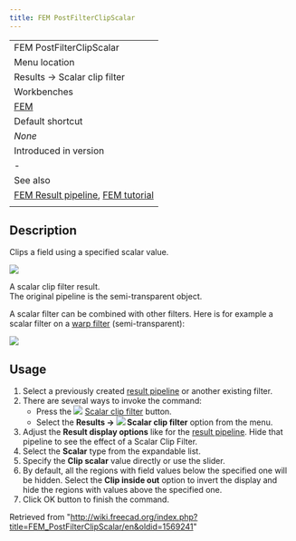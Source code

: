 ```yaml
---
title: FEM PostFilterClipScalar
---
```


|                                                                                                                               |
| ----------------------------------------------------------------------------------------------------------------------------- |
| FEM PostFilterClipScalar                                                                                                      |
| Menu location                                                                                                                 |
| Results → Scalar clip filter                                                                                                  |
| Workbenches                                                                                                                   |
| [FEM](/FEM_Workbench "FEM Workbench")                                                                                         |
| Default shortcut                                                                                                              |
| _None_                                                                                                                        |
| Introduced in version                                                                                                         |
| -                                                                                                                             |
| See also                                                                                                                      |
| [FEM Result pipeline](/FEM_PostPipelineFromResult "FEM PostPipelineFromResult"), [FEM tutorial](/FEM_tutorial "FEM tutorial") |
|                                                                                                                               |

## Description

Clips a field using a specified scalar value.

![](/images/FEM_Scalar-Clip-Filter-Example.png)

A scalar clip filter result.  
The original pipeline is the semi-transparent object.

A scalar filter can be combined with other filters. Here is for example a scalar filter on a [warp filter](/FEM_PostFilterWarp "FEM PostFilterWarp") (semi-transparent):

![](/images/FEM_Scalar-Clip-Filter-On-Warp-Example.png)

## Usage

1. Select a previously created [result pipeline](/FEM_PostPipelineFromResult "FEM PostPipelineFromResult") or another existing filter.
2. There are several ways to invoke the command:
   - Press the ![](/images/FEM_PostFilterClipScalar.svg) [Scalar clip filter](/FEM_PostFilterClipScalar "FEM PostFilterClipScalar") button.
   - Select the **Results → ![](/images/FEM_PostFilterClipScalar.svg) Scalar clip filter** option from the menu.
3. Adjust the **Result display options** like for the [result pipeline](/FEM_PostPipelineFromResult "FEM PostPipelineFromResult"). Hide that pipeline to see the effect of a Scalar Clip Filter.
4. Select the **Scalar** type from the expandable list.
5. Specify the **Clip scalar** value directly or use the slider.
6. By default, all the regions with field values below the specified one will be hidden. Select the **Clip inside out** option to invert the display and hide the regions with values above the specified one.
7. Click OK button to finish the command.

Retrieved from "<http://wiki.freecad.org/index.php?title=FEM_PostFilterClipScalar/en&oldid=1569241>"
